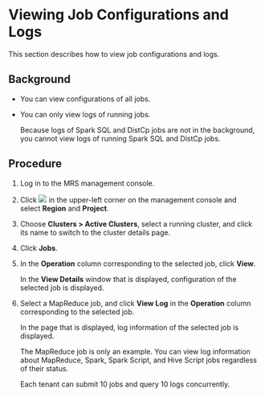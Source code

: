 # Viewing Job Configurations and Logs<a name="EN-US_TOPIC_0125375972"></a>

This section describes how to view job configurations and logs.

## Background<a name="section1147871411155"></a>

-   You can view configurations of all jobs.
-   You can only view logs of running jobs.

    Because logs of Spark SQL and DistCp jobs are not in the background, you cannot view logs of running Spark SQL and DistCp jobs.


## Procedure<a name="section66086406112044"></a>

1.  Log in to the MRS management console.
2.  Click  ![](figures/wwx437827-中软基础平台部-datasight-image-bbfbe22f-2a2d-4e1b-8f10-a7782fd1d3ed-45.png)  in the upper-left corner on the management console and select **Region** and **Project**.
3.  Choose  **Clusters \> Active Clusters**, select a running cluster, and click its name to switch to the cluster details page.
4.  Click  **Jobs**.
5.  In the  **Operation** column corresponding to the selected job, click **View**.

    In the  **View Details**  window that is displayed, configuration of the selected job is displayed.

6.  Select a MapReduce job, and click  **View Log** in the **Operation**  column corresponding to the selected job.

    In the page that is displayed, log information of the selected job is displayed.

    The MapReduce job is only an example. You can view log information about MapReduce, Spark, Spark Script, and Hive Script jobs regardless of their status.

    Each tenant can submit 10 jobs and query 10 logs concurrently.


